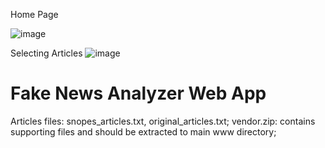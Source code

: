 Home Page

![image](https://user-images.githubusercontent.com/42762069/157776129-3aa2e63b-077b-45b1-9524-883cdac41ebe.png)

Selecting Articles
![image](https://user-images.githubusercontent.com/42762069/157776195-579870c3-28a4-41a0-b855-20bbaa0db7b0.png)



# Fake News Analyzer Web App
Articles files: snopes_articles.txt, original_articles.txt;
vendor.zip: contains supporting files and should be extracted to main www directory;
